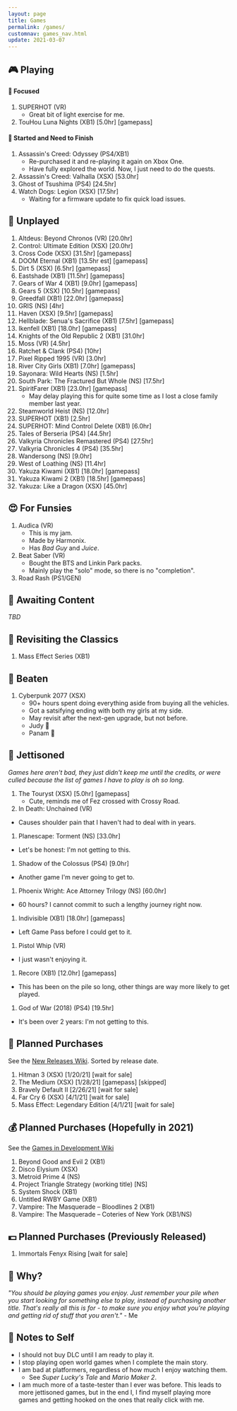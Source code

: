 ```yaml
---
layout: page
title: Games
permalink: /games/
customnav: games_nav.html
update: 2021-03-07
---
```


<a name='currently-playing'></a>
<!-- playing:start -->

## :video_game: Playing

#### :eyes: Focused

1. SUPERHOT (VR)
   * Great bit of light exercise for me.
1. TouHou Luna Nights (XB1) [5.0hr] [gamepass]

#### :traffic_light: Started and Need to Finish

1. Assassin's Creed: Odyssey (PS4/XB1)
   * Re-purchased it and re-playing it again on Xbox One.
   * Have fully explored the world. Now, I just need to do the quests.
1. Assassin's Creed: Valhalla (XSX) [53.0hr]
1. Ghost of Tsushima (PS4) [24.5hr]
1. Watch Dogs: Legion (XSX) [17.5hr]
   * Waiting for a firmware update to fix quick load issues.

<!-- playing:end -->
<a name='unplayed'></a>
<!-- unplayed:start -->

## :space_invader: Unplayed

1. Altdeus: Beyond Chronos (VR) [20.0hr]
1. Control: Ultimate Edition (XSX) [20.0hr]
1. Cross Code (XSX) [31.5hr] [gamepass]
1. DOOM Eternal (XB1) [13.5hr est] [gamepass]
1. Dirt 5 (XSX) [6.5hr] [gamepass]
1. Eastshade (XB1) [11.5hr] [gamepass]
1. Gears of War 4 (XB1) [9.0hr] [gamepass]
1. Gears 5 (XSX) [10.5hr] [gamepass]
1. Greedfall (XB1) [22.0hr] [gamepass]
1. GRIS (NS) [4hr]
1. Haven (XSX) [9.5hr] [gamepass]
1. Hellblade: Senua's Sacrifice (XB1) [7.5hr] [gamepass]
1. Ikenfell (XB1) [18.0hr] [gamepass]
1. Knights of the Old Republic 2 (XB1) [31.0hr]
1. Moss (VR) [4.5hr]
1. Ratchet & Clank (PS4) [10hr]
1. Pixel Ripped 1995 (VR) [3.0hr]
1. River City Girls (XB1) [7.0hr] [gamepass]
1. Sayonara: Wild Hearts (NS) [1.5hr]
1. South Park: The Fractured But Whole (NS) [17.5hr]
1. SpiritFarer (XB1) [23.0hr] [gamepass]
   * May delay playing this for quite some time as I lost a close family member last year.
1. Steamworld Heist (NS) [12.0hr]
1. SUPERHOT (XB1) [2.5hr]
1. SUPERHOT: Mind Control Delete (XB1) [6.0hr]
1. Tales of Berseria (PS4) [44.5hr]
1. Valkyria Chronicles Remastered (PS4) [27.5hr]
1. Valkyria Chronicles 4 (PS4) [35.5hr]
1. Wandersong (NS) [9.0hr]
1. West of Loathing (NS) [11.4hr]
1. Yakuza Kiwami (XB1) [18.0hr] [gamepass]
1. Yakuza Kiwami 2 (XB1) [18.5hr] [gamepass]
1. Yakuza: Like a Dragon (XSX) [45.0hr]

<!-- unplayed:end -->

<a name='for-fun'></a>
<!-- for-fun:start -->

## :heart_eyes: For Funsies

1. Audica (VR)
   * This is my jam.
   * Made by Harmonix.
   * Has _Bad Guy_ and _Juice_.
1. Beat Saber (VR)
   * Bought the BTS and Linkin Park packs.
   * Mainly play the "solo" mode, so there is no "completion".
1. Road Rash (PS1/GEN)

<!-- for-fun:end -->

<a name='awaiting-content'></a>
<!-- awaiting-content:start -->

## :calendar: Awaiting Content

_TBD_

<!-- awaiting-content:end -->

<a name='undecided'>
<!-- undecided:start -->

<!-- undecided:end -->

<a name='revisited'></a>
<!-- revisited:start -->

## :repeat: Revisiting the Classics

1. Mass Effect Series (XB1)

<!-- revisited:end -->

<a name='beaten'></a>
<!-- beaten:start -->

## :checkered_flag: Beaten

1. Cyberpunk 2077 (XSX)
   * 90+ hours spent doing everything aside from buying all the vehicles.
   * Got a satsifying ending with both my girls at my side.
   * May revisit after the next-gen upgrade, but not before.
   * Judy :sparkling_heart:
   * Panam :sparkling_heart:

<!-- beaten:end -->

<a name='jettisoned'></a>
<!-- jettisoned:start -->

## :rocket: Jettisoned

_Games here aren't bad, they just didn't keep me until the credits, or were culled because the list
of games I have to play is oh so long._

1. The Touryst (XSX) [5.0hr] [gamepass]
   * Cute, reminds me of Fez crossed with Crossy Road.
1. In Death: Unchained (VR)
  * Causes shoulder pain that I haven't had to deal with in years.
1. Planescape: Torment (NS) [33.0hr]
  * Let's be honest: I'm not getting to this.
1. Shadow of the Colossus (PS4) [9.0hr]
  * Another game I'm never going to get to.
1. Phoenix Wright: Ace Attorney Trilogy (NS) [60.0hr]
  * 60 hours? I cannot commit to such a lengthy journey right now.
1. Indivisible (XB1) [18.0hr] [gamepass]
  * Left Game Pass before I could get to it.
1. Pistol Whip (VR)
  * I just wasn't enjoying it.
1. Recore (XB1) [12.0hr] [gamepass]
  * This has been on the pile so long, other things are way more likely to get played.
1. God of War (2018) (PS4) [19.5hr]
  * It's been over 2 years: I'm not getting to this.

<!-- jettisoned:end -->
<a name='planned-purchases'></a>
<!-- planned-purchases:start -->

## :money_with_wings: Planned Purchases 

See the [New Releases Wiki][new-releases]. Sorted by release date.

1. Hitman 3 (XSX) [1/20/21] [wait for sale]
1. The Medium (XSX) [1/28/21] [gamepass] [skipped]
1. Bravely Default II [2/26/21] [wait for sale]
1. Far Cry 6 (XSX) [4/1/21] [wait for sale]
1. Mass Effect: Legendary Edition [4/1/21] [wait for sale]

## :moneybag: Planned Purchases (Hopefully in 2021)

See the [Games in Development Wiki][games-in-development]

1. Beyond Good and Evil 2 (XB1)
1. Disco Elysium (XSX)
1. Metroid Prime 4 (NS)
1. Project Triangle Strategy (working title) [NS]
1. System Shock (XB1)
1. Untitled RWBY Game (XB1)
1. Vampire: The Masquerade – Bloodlines 2 (XB1)
1. Vampire: The Masquerade – Coteries of New York (XB1/NS)

## :dollar: Planned Purchases (Previously Released)

1. Immortals Fenyx Rising [wait for sale]

<!-- planned-purchases:end -->

<a name='why'>

## :thought_balloon: Why?

_"You should be playing games you enjoy. Just remember your pile when you start
looking for something else to play, instead of purchasing another title. That's
really all this is for - to make sure you enjoy what you're playing and getting
rid of stuff that you aren't."_ - Me

<a name='notes-to-self'>

## :memo: Notes to Self

+ I should not buy DLC until I am ready to play it.
+ I stop playing open world games when I complete the main story.
+ I am bad at platformers, regardless of how much I enjoy watching them.
  - See _Super Lucky's Tale_ and _Mario Maker 2_.
+ I am much more of a taste-tester than I ever was before. This leads to more jettisoned games, but
  in the end I, I find myself playing more games and getting hooked on the ones that really click
  with me.

[new-releases]: https://en.wikipedia.org/wiki/2021_in_video_gaming#Game_releases
[games-in-development]: https://en.wikipedia.org/wiki/List_of_video_games_in_development
[notes-to-self]: #notes-to-self
[currently-playing]: #currently-playing
[awaiting-content]: #awaiting-content
[undecided]: #undecided
[unplayed]: #unplayed
[beaten]: #beaten
[jettisoned]: #jettisoned
[why]: #why
[for-fun]: #for-fun
[planned-purchases]: #planned-purchases
